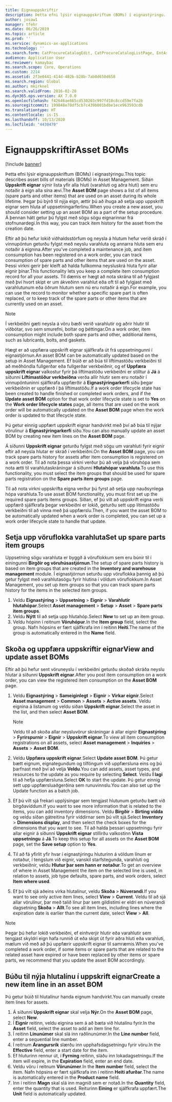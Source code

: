 ```yaml
---
title: Eignauppskriftir
description: Þetta efni lýsir eignauppskriftum (BOMs) í eignastýringu.
author: josaw1
manager: tfehr
ms.date: 06/26/2019
ms.topic: article
ms.prod: ''
ms.service: dynamics-ax-applications
ms.technology: ''
ms.search.form: CatProcureCatalogEdit, CatProcureCatalogListPage, EntAssetStandardSparePartsItemGroup, EntAssetObjectBOM
audience: Application User
ms.reviewer: kamaybac
ms.search.scope: Core, Operations
ms.custom: 2214
ms.assetid: 2f3e0441-414d-402b-b28b-7ab0d650d658
ms.search.region: Global
ms.author: mkirknel
ms.search.validFrom: 2016-02-28
ms.dyn365.ops.version: AX 7.0.0
ms.openlocfilehash: f42646ae865cd530203c997fd10c8ccd59e7fa2b
ms.sourcegitcommit: 199848e78df5cb7c439b001bdbe1ece963593cdb
ms.translationtype: HT
ms.contentlocale: is-IS
ms.lasthandoff: 10/13/2020
ms.locfileid: "4430470"
---
```

# <a name="asset-boms"></a><span data-ttu-id="f4afa-103">Eignauppskriftir</span><span class="sxs-lookup"><span data-stu-id="f4afa-103">Asset BOMs</span></span>

[!include [banner](../../includes/banner.md)]

 

<span data-ttu-id="f4afa-104">Þetta efni lýsir eignauppskriftum (BOMs) í eignastýringu.</span><span class="sxs-lookup"><span data-stu-id="f4afa-104">This topic describes asset bills of materials (BOMs) in Asset Management.</span></span> <span data-ttu-id="f4afa-105">Síðan **Uppskrift eignar** sýnir lista yfir alla hluti (varahluti og aðra hluti) sem eru notaðir á eign alla sína ævi.</span><span class="sxs-lookup"><span data-stu-id="f4afa-105">The **Asset BOM** page shows a list of all items (spare parts and other items) that are used on an asset during its whole lifetime.</span></span> <span data-ttu-id="f4afa-106">Þegar þú býrð til nýja eign, ættir þú að íhuga að setja upp uppskrift eignar sem hluta af uppsetningarferlinu.</span><span class="sxs-lookup"><span data-stu-id="f4afa-106">When you create a new asset, you should consider setting up an asset BOM as a part of the setup procedure.</span></span> <span data-ttu-id="f4afa-107">Á þennan hátt getur þú fylgst með sögu sögu eignarinnar frá stofnunardegi.</span><span class="sxs-lookup"><span data-stu-id="f4afa-107">In this way, you can track item history for the asset from the creation date.</span></span>

<span data-ttu-id="f4afa-108">Eftir að þú hefur lokið viðhaldsstörfum og neysla á hlutum hefur verið skráð í vinnupöntun geturðu fylgst með neyslu varahluta og annarra hluta sem eru notaðir á eignina.</span><span class="sxs-lookup"><span data-stu-id="f4afa-108">After you've completed a maintenance job, and item consumption has been registered on a work order, you can track consumption of spare parts and other items that are used on the asset.</span></span> <span data-ttu-id="f4afa-109">Þessi virkni gerir þér kleift að halda fullkomna neysluskrá hluta fyrir allar eignir þínar.</span><span class="sxs-lookup"><span data-stu-id="f4afa-109">This functionality lets you keep a complete item consumption record for all your assets.</span></span> <span data-ttu-id="f4afa-110">Til dæmis er hægt að nota skrána til að fylgjast með því hvort skipt er um ákveðinn varahlut eða oft til að fylgjast með varahlutunum eða öðrum hlutum sem nú eru notaðir á eign.</span><span class="sxs-lookup"><span data-stu-id="f4afa-110">For example, you can use the record to monitor whether a specific spare part is often replaced, or to keep track of the spare parts or other items that are currently used on an asset.</span></span>

> [!NOTE]
> <span data-ttu-id="f4afa-111">Í verkbeiðni gæti neysla á vöru bæði verið varahlutir og aðrir hlutir til viðbótar, svo sem smurefni, boltar og þéttingar.</span><span class="sxs-lookup"><span data-stu-id="f4afa-111">On a work order, item consumption might include both spare parts and other, additional items, such as lubricants, bolts, and gaskets.</span></span>

<span data-ttu-id="f4afa-112">Hægt er að uppfæra uppskrift eignar sjálfkrafa út frá uppsetningunni í eignastjórnun.</span><span class="sxs-lookup"><span data-stu-id="f4afa-112">An asset BOM can be automatically updated based on the setup in Asset Management.</span></span> <span data-ttu-id="f4afa-113">Ef búið er að búa til líftímastöðu verkbeiðni til að meðhöndla fullgerðar eða fullgerðar verkbeiðnir, og ef **Uppfæra uppskrift eignar** valkostur fyrir þá líftímastöðu verkbeiðni er stilltur á **Já** á síðunni **Líftímastöður verkbeiðna** verða allir hlutir sem eru notaðir í vinnupöntuninni sjálfkrafa uppfærðir á **Eignastýringarkerfi** síðu þegar verkbeiðnin er uppfærð í þá líftímastöðu.</span><span class="sxs-lookup"><span data-stu-id="f4afa-113">If a work order lifecycle state has been created to handle finished or completed work orders, and if the **Update asset BOM** option for that work order lifecycle state is set to **Yes** on the **Work order lifecycle states** page, all items that are used on the work order will be automatically updated on the **Asset BOM** page when the work order is updated to that lifecycle state.</span></span> 


<span data-ttu-id="f4afa-114">Þú getur einnig uppfært uppskrift eignar handvirkt með því að búa til nýjar vörulínur á **Eignastýringarkerfi** síðu.</span><span class="sxs-lookup"><span data-stu-id="f4afa-114">You can also manually update an asset BOM by creating new item lines on the **Asset BOM** page.</span></span>

<span data-ttu-id="f4afa-115">Á síðunni **Uppskrift eignar** geturðu fylgst með sögu um varahluti fyrir eignir eftir að neysla hlutar er skráð í verkbeiðni.</span><span class="sxs-lookup"><span data-stu-id="f4afa-115">On the **Asset BOM** page, you can track spare parts history for assets after item consumption is registered on a work order.</span></span> <span data-ttu-id="f4afa-116">Til að nota þessa virkni verður þú að velja þá vöruhópa sem nota ætti til varahlutaskráningar á síðunni **Hlutahópar varahluta**.</span><span class="sxs-lookup"><span data-stu-id="f4afa-116">To use this functionality, you must select the item groups that should be used for spare parts registration on the **Spare parts item groups** page.</span></span>

<span data-ttu-id="f4afa-117">Til að nota virkni uppskrifta eigna verður þú fyrst að setja upp nauðsynlega hópa varahluta.</span><span class="sxs-lookup"><span data-stu-id="f4afa-117">To use asset BOM functionality, you must first set up the required spare parts items groups.</span></span> <span data-ttu-id="f4afa-118">Síðan, ef þú vilt að uppskrift eigna verði uppfærð sjálfkrafa þegar verkbeiðni er lokið, geturðu sett upp lítímastöðu verkbeiðni til að vinna með þá uppfærslu.</span><span class="sxs-lookup"><span data-stu-id="f4afa-118">Then, if you want the asset BOM to be automatically updated when a work order is completed, you can set up a work order lifecycle state to handle that update.</span></span> 


## <a name="set-up-spare-parts-item-groups"></a><span data-ttu-id="f4afa-119">Setja upp vöruflokka varahluta</span><span class="sxs-lookup"><span data-stu-id="f4afa-119">Set up spare parts item groups</span></span>

<span data-ttu-id="f4afa-120">Uppsetning sögu varahluta er byggð á vöruflokkum sem eru búnir til í einingunni **Birgðir og vöruhúsastjórnun**.</span><span class="sxs-lookup"><span data-stu-id="f4afa-120">The setup of spare parts history is based on item groups that are created in the **Inventory and warehouse management** module.</span></span> <span data-ttu-id="f4afa-121">Í eignastjórnun seturðu upp vöruflokka þannig að þú getur fylgst með varahlutasögu fyrir hlutina í völdum vöruflokkum.</span><span class="sxs-lookup"><span data-stu-id="f4afa-121">In Asset Management, you set up item groups so that you can track spare parts history for the items in the selected item groups.</span></span>

1. <span data-ttu-id="f4afa-122">Veldu **Eignastýring** \> **Uppsetning** \> **Eignir** \> **Varahlutir hlutahópar**.</span><span class="sxs-lookup"><span data-stu-id="f4afa-122">Select **Asset management** \> **Setup** \> **Asset** \> **Spare parts item groups**.</span></span>
2. <span data-ttu-id="f4afa-123">Veldu **Nýtt** til að setja upp hlutahóp.</span><span class="sxs-lookup"><span data-stu-id="f4afa-123">Select **New** to set up an item group.</span></span>
3. <span data-ttu-id="f4afa-124">Veldu hópinn í reitnum **Vöruhópur**.</span><span class="sxs-lookup"><span data-stu-id="f4afa-124">In the **Item group** field, select the group.</span></span> <span data-ttu-id="f4afa-125">Nafn hópsins er fært sjálfkrafa inn í reitinn **Heiti**.</span><span class="sxs-lookup"><span data-stu-id="f4afa-125">The name of the group is automatically entered in the **Name** field.</span></span>

## <a name="view-and-update-asset-boms"></a><span data-ttu-id="f4afa-126">Skoða og uppfæra uppskriftir eignar</span><span class="sxs-lookup"><span data-stu-id="f4afa-126">View and update asset BOMs</span></span>

<span data-ttu-id="f4afa-127">Eftir að þú hefur sent vöruneyslu í verkbeiðni geturðu skoðað skráða neyslu hlutar á síðunni **Uppskrift eignar**.</span><span class="sxs-lookup"><span data-stu-id="f4afa-127">After you post item consumption on a work order, you can view the registered item consumption on the **Asset BOM** page.</span></span>

1. <span data-ttu-id="f4afa-128">Veldu **Eignastýring** \> **Sameiginlegt** \> **Eignir** \> **Virkar eignir**.</span><span class="sxs-lookup"><span data-stu-id="f4afa-128">Select **Asset management** \> **Common** \> **Assets** \> **Active assets**.</span></span> <span data-ttu-id="f4afa-129">Veldu eignina á listanum og veldu síðan **Uppskrift eignar**.</span><span class="sxs-lookup"><span data-stu-id="f4afa-129">Select the asset in the list, and then select **Asset BOM**.</span></span>

    > [!NOTE]
    > <span data-ttu-id="f4afa-130">Veldu til að skoða allar neysluvörur skráningar á allar eignir **Eignastýring** \> **Fyrirspurnir** \> **Eignir** \> **Uppskrift eignar**.</span><span class="sxs-lookup"><span data-stu-id="f4afa-130">To view all item consumption registrations on all assets, select **Asset management** \> **Inquiries** \> **Assets** \> **Asset BOM**.</span></span>

2. <span data-ttu-id="f4afa-131">Veldu **Uppfæra uppskrift eignar**.</span><span class="sxs-lookup"><span data-stu-id="f4afa-131">Select **Update asset BOM**.</span></span> <span data-ttu-id="f4afa-132">Þú getur bætt eignum, eignategundum og tilföngum við uppfærsluna eins og þú þarfnast með því að velja **Veldu**.</span><span class="sxs-lookup"><span data-stu-id="f4afa-132">You can add assets, asset types, and resources to the update as you require by selecting **Select**.</span></span> <span data-ttu-id="f4afa-133">Veldu **Í lagi** til að hefja uppfærsluna.</span><span class="sxs-lookup"><span data-stu-id="f4afa-133">Select **OK** to start the update.</span></span> <span data-ttu-id="f4afa-134">Þú getur einnig sett upp uppfærsluaðgerðina sem runuvinnslu.</span><span class="sxs-lookup"><span data-stu-id="f4afa-134">You can also set up the Update function as a batch job.</span></span>
3. <span data-ttu-id="f4afa-135">Ef þú vilt sjá frekari upplýsingar sem tengjast hlutunum geturðu bætt við birgðavíddum.</span><span class="sxs-lookup"><span data-stu-id="f4afa-135">If you want to see more information that is related to the items, you can add inventory dimensions.</span></span> <span data-ttu-id="f4afa-136">Veldu **Birgðir** \> **Birting vídda** og veldu síðan gátreitina fyrir víddirnar sem þú vilt sjá.</span><span class="sxs-lookup"><span data-stu-id="f4afa-136">Select **Inventory** \> **Dimensions display**, and then select the check boxes for the dimensions that you want to see.</span></span> <span data-ttu-id="f4afa-137">Til að halda þessari uppsetningu fyrir allar eignir á síðunni **Uppskrift eignar** stillirðu valkostinn **Vista uppsetningu** á **Já**.</span><span class="sxs-lookup"><span data-stu-id="f4afa-137">To keep this setup for all assets on the **Asset BOM** page, set the **Save setup** option to **Yes**.</span></span>
4. <span data-ttu-id="f4afa-138">Til að fá yfirlit yfir hvar í eignastýringu hluturinn á völdum línum er notaður, í tengslum við eignir, vanskil starfstegunda, varahluti og verkbeiðnir, veldu **Hlutur þar sem hann er notaður**.</span><span class="sxs-lookup"><span data-stu-id="f4afa-138">To get an overview of where in Asset Management the item on the selected line is used, in relation to assets, job type defaults, spare parts, and work orders, select **Item where used**.</span></span> 
5. <span data-ttu-id="f4afa-139">Ef þú vilt sjá aðeins virka hlutalínur, veldu **Skoða** \> **Núverandi**.</span><span class="sxs-lookup"><span data-stu-id="f4afa-139">If you want to see only active item lines, select **View** \> **Current**.</span></span> <span data-ttu-id="f4afa-140">Veldu til að sjá allar vörulínur, þar með talið línur þar sem gildistími er eldri en núverandi dagsetning **Skoða** \> **Allt**.</span><span class="sxs-lookup"><span data-stu-id="f4afa-140">To see all item lines, including lines where the expiration date is earlier than the current date, select **View** \> **All**.</span></span>

> [!NOTE]
> <span data-ttu-id="f4afa-141">Þegar þú hefur lokið verkbeiðni, ef einhverjir hlutir eða varahlutir sem tengjast skyldri eign hafa runnið út eða skipt út fyrir aðra hluti eða varahluti, mælum við með að þú uppfærir uppskrift eignar til samræmis.</span><span class="sxs-lookup"><span data-stu-id="f4afa-141">When you've completed a work order, if some items or spare parts that are related to the related asset have expired or have been replaced by other items or spare parts, we recommend that you update the asset BOM accordingly.</span></span>

## <a name="create-a-new-item-line-in-an-asset-bom"></a><span data-ttu-id="f4afa-142">Búðu til nýja hlutalínu í uppskrift eignar</span><span class="sxs-lookup"><span data-stu-id="f4afa-142">Create a new item line in an asset BOM</span></span>

<span data-ttu-id="f4afa-143">Þú getur búið til hlutalínur handa eignum handvirkt.</span><span class="sxs-lookup"><span data-stu-id="f4afa-143">You can manually create item lines for assets.</span></span>

1. <span data-ttu-id="f4afa-144">Á síðunni **Uppskrift eignar** skal velja **Nýr**.</span><span class="sxs-lookup"><span data-stu-id="f4afa-144">On the **Asset BOM** page, select **New**.</span></span>
2. <span data-ttu-id="f4afa-145">Í **Eignir** reitinn, veldu eignina sem á að bæta við hlutalínu fyrir.</span><span class="sxs-lookup"><span data-stu-id="f4afa-145">In the **Asset** field, select the asset to add an item line for.</span></span>
3. <span data-ttu-id="f4afa-146">Í reitinn **Línunúmer** skal slá inn raðlínunúmer.</span><span class="sxs-lookup"><span data-stu-id="f4afa-146">In the **Line number** field, enter a sequential line number.</span></span>
4. <span data-ttu-id="f4afa-147">Í reitnum **Árangursrík** slærðu inn upphafsdagsetningu fyrir vöru.</span><span class="sxs-lookup"><span data-stu-id="f4afa-147">In the **Effective** field, enter a start date for the item.</span></span>
5. <span data-ttu-id="f4afa-148">Ef hluturinn rennur út, í **Fyrning** reitinn, sláðu inn lokadagsetningu.</span><span class="sxs-lookup"><span data-stu-id="f4afa-148">If the item will expire, in the **Expiration** field, enter an end date.</span></span>
6. <span data-ttu-id="f4afa-149">Veldu vöru í reitnum **Vörunúmer**.</span><span class="sxs-lookup"><span data-stu-id="f4afa-149">In the **Item number** field, select the item.</span></span> <span data-ttu-id="f4afa-150">Nafn hópsins er fært sjálfkrafa inn í reitinn **Heiti afurðar**.</span><span class="sxs-lookup"><span data-stu-id="f4afa-150">The name is automatically entered in the **Product name** field.</span></span>
7. <span data-ttu-id="f4afa-151">Inn í reitinn **Magn** skal slá inn magnið sem er notað.</span><span class="sxs-lookup"><span data-stu-id="f4afa-151">In the **Quantity** field, enter the quantity that is used.</span></span> <span data-ttu-id="f4afa-152">Reiturinn **Eining** er sjálfkrafa uppfært.</span><span class="sxs-lookup"><span data-stu-id="f4afa-152">The **Unit** field is automatically updated.</span></span>
